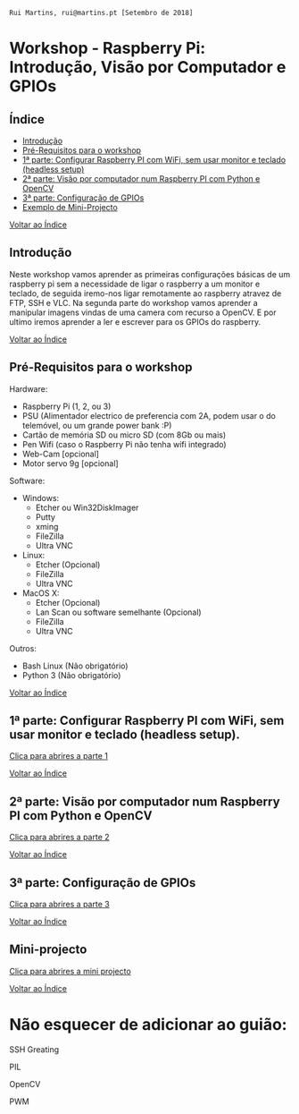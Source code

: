     Rui Martins, rui@martins.pt [Setembro de 2018]

# Workshop - Raspberry Pi: Introdução, Visão por Computador e GPIOs

## <a name="indice"></a>Índice
* [Introdução](#introducao)
* [Pré-Requisitos para o workshop](#prerequisitos)
* [1ª parte: Configurar Raspberry PI com WiFi, sem usar monitor e teclado (headless setup)](#parte1)
* [2ª parte: Visão por computador num Raspberry PI com Python e OpenCV](#parte2)
* [3ª parte: Configuração de GPIOs](#parte3)
* [Exemplo de Mini-Projecto](#projecto)

[Voltar ao Índice](#indice)

## <a name="introducao"></a>Introdução

Neste workshop vamos aprender as primeiras configurações básicas de um raspberry pi 
sem a necessidade de ligar o raspberry a um monitor e teclado,
de seguida iremo-nos ligar remotamente ao raspberry atravez de FTP, SSH e VLC. 
Na segunda parte do workshop vamos aprender a manipular imagens vindas de uma 
camera com recurso a OpenCV. E por ultimo iremos aprender a ler e escrever para os 
GPIOs do raspberry.   

[Voltar ao Índice](#indice)

## <a name="prerequisitos"></a>Pré-Requisitos para o workshop
Hardware:

* Raspberry Pi (1, 2, ou 3)
* PSU (Alimentador electrico de preferencia com 2A, podem usar o do telemóvel, ou um grande power bank :P)
* Cartão de memória SD ou micro SD (com 8Gb ou mais)
* Pen Wifi (caso o Raspberry Pi não tenha wifi integrado)
* Web-Cam [opcional]
* Motor servo 9g [opcional]

Software:

* Windows:
	* Etcher ou Win32DiskImager
	* Putty
	* xming
	* FileZilla
	* Ultra VNC
* Linux:
	* Etcher (Opcional)
	* FileZilla
	* Ultra VNC
* MacOS X:
	* Etcher (Opcional)
	* Lan Scan ou software semelhante (Opcional)
	* FileZilla
	* Ultra VNC

Outros:

* Bash Linux (Não obrigatório)
* Python 3 (Não obrigatório)

[Voltar ao Índice](#indice)


## <a name="parte1"></a>1ª parte: Configurar Raspberry PI com WiFi, sem usar monitor e teclado (headless setup).

[Clica para abrires a parte 1](/10-SetupRaspberry)

[Voltar ao Índice](#indice)


## <a name="parte2"></a>2ª parte: Visão por computador num Raspberry PI com Python e OpenCV

[Clica para abrires a parte 2](/20-ComputerVision)

[Voltar ao Índice](#indice)

## <a name="parte3"></a>3ª parte: Configuração de GPIOs

[Clica para abrires a parte 3](/30-GPIOs)

[Voltar ao Índice](#indice)


## <a name="projecto"></a>Mini-projecto

[Clica para abrires a mini projecto](/40-Project)

[Voltar ao Índice](#indice)

# Não esquecer de adicionar ao guião:

SSH Greating



PIL

OpenCV

PWM




